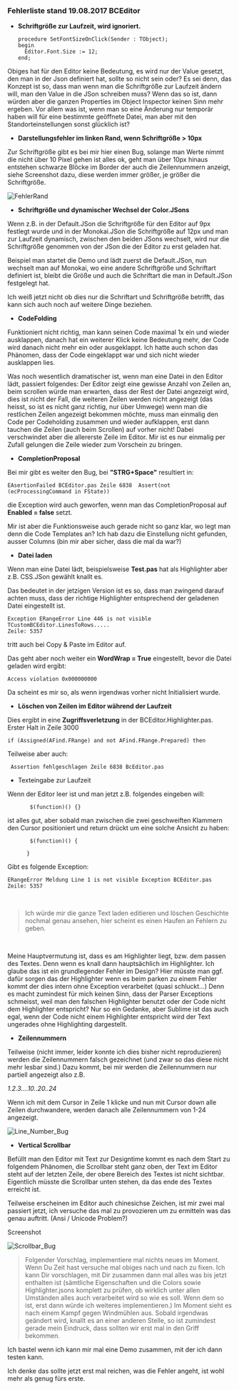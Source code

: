 ### Fehlerliste stand 19.08.2017 BCEditor

* **Schriftgröße zur Laufzeit, wird ignoriert.**

      procedure SetFontSizeOnClick(Sender : TObject);
      begin
        Editor.Font.Size := 12;
      end;
      
Obiges hat für den Editor keine Bedeutung, es wird nur der Value gesetzt, den man in der Json definiert hat, sollte so nicht sein oder? Es sei denn, das Konzept ist so, dass man wenn man die Schriftgröße zur Laufzeit ändern will, man den Value in die JSon schreiben muss? Wenn das so ist, dann würden aber die ganzen Properties im Object Inspector keinen Sinn mehr ergeben. Vor allem was ist, wenn man so eine Änderung nur temporär haben will für eine bestimmte geöffnete Datei, man aber mit den Standorteinstellungen sonst glücklich ist?

* **Darstellungsfehler im linken Rand, wenn Schriftgröße > 10px**

Zur Schriftgröße gibt es bei mir hier einen Bug, solange man Werte nimmt die nicht über 10 Pixel gehen ist alles ok, geht man über 10px hinaus entstehen schwarze Blöcke im Border der auch die Zeilennummern anzeigt, siehe Screenshot dazu, diese werden immer größer, je größer die Schriftgröße.


![FehlerRand](https://github.com/Private-Storm/Blog/blob/master/BCEditor/LeftMargin.PNG)


* **Schriftgröße und dynamischer Wechsel der Color.JSons** 

Wenn z.B. in der Default.JSon die Schriftgröße für den Editor auf 9px festlegt wurde und in der Monokai.JSon die Schriftgröße auf 12px und man zur Laufzeit dynamisch, zwischen den beiden JSons wechselt, wird nur die Schriftgröße genommen von der JSon die der Editor zu erst geladen hat.

Beispiel man startet die Demo und lädt zuerst die Default.JSon, nun wechselt man auf Monokai, wo eine andere Schriftgröße und Schriftart definiert ist, bleibt die Größe und auch die Schriftart die man in Default.JSon festgelegt hat.

Ich weiß jetzt nicht ob dies nur die Schriftart und Schriftgröße betrifft, das kann sich auch noch auf weitere Dinge beziehen.

* **CodeFolding**

Funktioniert nicht richtig, man kann seinen Code maximal 1x ein und wieder ausklappen, danach hat ein weiterer Klick keine Bedeutung mehr, der Code wird danach nicht mehr ein oder ausgeklappt. Ich hatte auch schon das Phänomen, dass der Code eingeklappt war und sich nicht wieder ausklappen lies.

Was noch wesentlich dramatischer ist, wenn man eine Datei in den Editor lädt, passiert folgendes: Der Editor zeigt eine gewisse Anzahl von Zeilen an, beim scrollen würde man erwarten, dass der Rest der Datei angezeigt wird, dies ist nicht der Fall, die weiteren Zeilen werden nicht angezeigt (das heisst, so ist es nicht ganz richtig, nur über Umwege) wenn man die restlichen Zeilen angezeigt bekommen möchte, muss man einmalig den Code per Codeholding zusammen und wieder aufklappen, erst dann tauchen die Zeilen (auch beim Scrollen) auf vorher nicht! Dabei verschwindet aber die allererste Zeile im Editor. Mir ist es nur einmalig per Zufall gelungen die Zeile wieder zum Vorschein zu bringen.


* **CompletionProposal**

Bei mir gibt es weiter den Bug, bei **"STRG+Space"** resultiert in:

    EAsertionFailed BCEditor.pas Zeile 6838  Assert(not (ecProcessingCommand in FState))
    
die Exception wird auch geworfen, wenn man das CompletionProposal auf **Enabled = false** setzt.

Mir ist aber die Funktionsweise auch gerade nicht so ganz klar, wo legt man denn die Code Templates an? Ich hab dazu die Einstellung nicht gefunden, ausser Columns (bin mir aber sicher, dass die mal da war?)

* **Datei laden**

Wenn man eine Datei lädt, beispielsweise **Test.pas** hat als Highlighter aber z.B. CSS.JSon gewählt knallt es.

Das bedeutet in der jetzigen Version ist es so, dass man zwingend darauf achten muss, dass der richtige Highlighter entsprechend der geladenen Datei eingestellt ist.

    Exception ERangeError Line 446 is not visible TCustomBCEditor.LinesToRows.....
    Zeile: 5357
    
tritt auch bei Copy & Paste im Editor auf.  
    
Das geht aber noch weiter ein **WordWrap = True** eingestellt, bevor die Datei geladen wird ergibt:

    Access violation 0x000000000
    
Da scheint es mir so, als wenn irgendwas vorher nicht Initialisiert wurde.

* **Löschen von Zeilen im Editor während der Laufzeit**

Dies ergibt in eine **Zugriffsverletzung** in der BCEditor.Highlighter.pas.
Erster Halt in Zeile 3000


    if (Assigned(AFind.FRange) and not AFind.FRange.Prepared) then
    
    
Teilweise aber auch:


     Assertion fehlgeschlagen Zeile 6838 BcEditor.pas
     
     
 * Texteingabe zur Laufzeit
 
 Wenn der Editor leer ist und man jetzt z.B. folgendes eingeben will:
 
 
           $(function)() {}
          
       
ist alles gut, aber sobald man zwischen die zwei geschweiften Klammern den Cursor positioniert und return drückt um eine solche Ansicht zu haben:
 
 
           $(function)() {

          }
          
          
 Gibt es folgende Exception:
 
 
    ERangeError Meldung Line 1 is not visible Exception BCEditor.pas Zeile: 5357

</br>

> Ich würde mir die ganze Text laden editieren und löschen Geschichte nochmal genau ansehen, hier scheint es einen Haufen an Fehlern zu geben.

</br>

Meine Hauptvermutung ist, dass es am Highlighter liegt, bzw. dem passen des Textes. Denn wenn es knall dann hauptsächlich im Highlighter. Ich glaube das ist ein grundlegender Fehler im Design? Hier müsste man ggf. dafür sorgen das der Highlighter wenn es beim parken zu einem Fehler kommt der dies intern ohne Exception verarbeitet (quasi schluckt...) Denn es macht zumindest für mich keinen Sinn, dass der Parser Exceptions schmeisst, weil man den falschen Highlighter benutzt oder der Code nicht dem Highlighter entspricht? Nur so ein Gedanke, aber Sublime ist das auch egal, wenn der Code nicht einem Highlighter entspricht wird der Text ungerades ohne Highlighting dargestellt.


* **Zeilennummern**

Teilweise (nicht immer, leider konnte ich dies bisher nicht reproduzieren) werden die Zeilennummern falsch gezeichnet (und zwar so das diese nicht mehr lesbar sind.)
Dazu kommt, bei mir werden die Zeilennummern nur partiell angezeigt also z.B. 

 *1.2.3....10..20..24*

Wenn ich mit dem Cursor in Zeile 1 klicke und nun mit Cursor down alle Zeilen durchwandere, werden danach alle Zeilennummern von 1-24 angezeigt.


![Line_Number_Bug](https://github.com/Private-Storm/Blog/blob/master/BCEditor/Editor_LinesNr_Bug.PNG)



* **Vertical Scrollbar**

Befüllt man den Editor mit Text zur Designtime kommt es nach dem Start zu folgendem Phänomen, die Scrollbar steht ganz oben, der Text im Editor steht auf der letzten Zeile, der obere Bereich des Textes ist nicht sichtbar. Eigentlich müsste die Scrollbar unten stehen, da das ende des Textes erreicht ist.

Teilweise erscheinen im Editor auch chinesichse Zeichen, ist mir zwei mal passiert jetzt, ich versuche das mal zu provozieren um zu ermitteln was das genau auftritt. (Ansi / Unicode Problem?)

Screenshot


![Scrollbar_Bug](https://github.com/Private-Storm/Blog/blob/master/BCEditor/Scrollbar_Bug.PNG)


> Folgender Vorschlag, implementiere mal nichts neues im Moment. Wenn Du Zeit hast versuche mal obiges nach und nach zu fixen. Ich kann Dir vorschlagen, mit Dir zusammen dann mal alles was bis jetzt enthalten ist (sämtliche Eigenschaften und die Colors sowie Highlighter.jsons komplett zu prüfen, ob wirklich unter allen Umständen alles auch verarbeitet wird so wie es soll. Wenn dem so ist, erst dann würde ich weiteres implementieren.) Im Moment sieht es nach einem Kampf gegen Windmühlen aus. Sobald irgendwas geändert wird, knallt es an einer anderen Stelle, so ist zumindest gerade mein Eindruck, dass sollten wir erst mal in den Griff bekommen.


Ich bastel wenn ich kann mir mal eine Demo zusammen, mit der ich dann testen kann.

Ich denke das sollte jetzt erst mal reichen, was die Fehler angeht, ist wohl mehr als genug fürs erste.